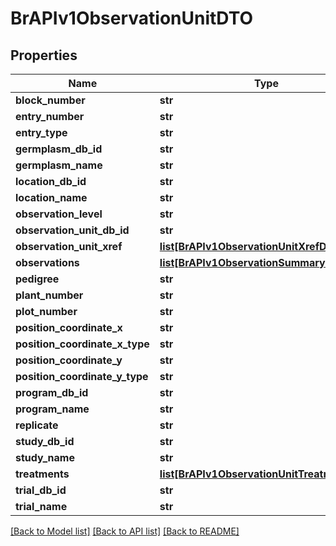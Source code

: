 # BrAPIv1ObservationUnitDTO

## Properties
Name | Type | Description | Notes
------------ | ------------- | ------------- | -------------
**block_number** | **str** |  | [optional] 
**entry_number** | **str** |  | [optional] 
**entry_type** | **str** |  | [optional] 
**germplasm_db_id** | **str** |  | [optional] 
**germplasm_name** | **str** |  | [optional] 
**location_db_id** | **str** |  | [optional] 
**location_name** | **str** |  | [optional] 
**observation_level** | **str** |  | [optional] 
**observation_unit_db_id** | **str** |  | [optional] 
**observation_unit_xref** | [**list[BrAPIv1ObservationUnitXrefDTO]**](BrAPIv1ObservationUnitXrefDTO.md) |  | [optional] 
**observations** | [**list[BrAPIv1ObservationSummaryDTO]**](BrAPIv1ObservationSummaryDTO.md) |  | [optional] 
**pedigree** | **str** |  | [optional] 
**plant_number** | **str** |  | [optional] 
**plot_number** | **str** |  | [optional] 
**position_coordinate_x** | **str** |  | [optional] 
**position_coordinate_x_type** | **str** |  | [optional] 
**position_coordinate_y** | **str** |  | [optional] 
**position_coordinate_y_type** | **str** |  | [optional] 
**program_db_id** | **str** |  | [optional] 
**program_name** | **str** |  | [optional] 
**replicate** | **str** |  | [optional] 
**study_db_id** | **str** |  | [optional] 
**study_name** | **str** |  | [optional] 
**treatments** | [**list[BrAPIv1ObservationUnitTreatmentDTO]**](BrAPIv1ObservationUnitTreatmentDTO.md) |  | [optional] 
**trial_db_id** | **str** |  | [optional] 
**trial_name** | **str** |  | [optional] 

[[Back to Model list]](../README.md#documentation-for-models) [[Back to API list]](../README.md#documentation-for-api-endpoints) [[Back to README]](../README.md)

